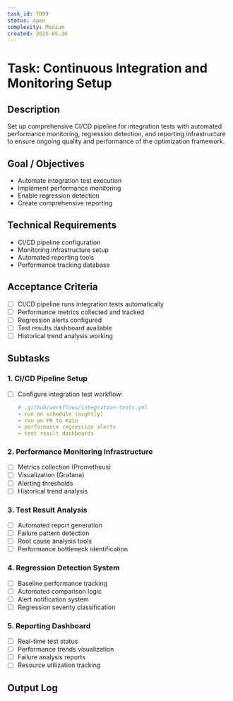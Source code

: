 ```yaml
---
task_id: T009
status: open
complexity: Medium
created: 2025-05-26
---
```


# Task: Continuous Integration and Monitoring Setup

## Description
Set up comprehensive CI/CD pipeline for integration tests with automated performance monitoring, regression detection, and reporting infrastructure to ensure ongoing quality and performance of the optimization framework.

## Goal / Objectives
- Automate integration test execution
- Implement performance monitoring
- Enable regression detection
- Create comprehensive reporting

## Technical Requirements
- CI/CD pipeline configuration
- Monitoring infrastructure setup
- Automated reporting tools
- Performance tracking database

## Acceptance Criteria
- [ ] CI/CD pipeline runs integration tests automatically
- [ ] Performance metrics collected and tracked
- [ ] Regression alerts configured
- [ ] Test results dashboard available
- [ ] Historical trend analysis working

## Subtasks

### 1. CI/CD Pipeline Setup
- [ ] Configure integration test workflow:
  ```yaml
  # .github/workflows/integration-tests.yml
  - run on schedule (nightly)
  - run on PR to main
  - performance regression alerts
  - test result dashboards
  ```

### 2. Performance Monitoring Infrastructure
- [ ] Metrics collection (Prometheus)
- [ ] Visualization (Grafana)
- [ ] Alerting thresholds
- [ ] Historical trend analysis

### 3. Test Result Analysis
- [ ] Automated report generation
- [ ] Failure pattern detection
- [ ] Root cause analysis tools
- [ ] Performance bottleneck identification

### 4. Regression Detection System
- [ ] Baseline performance tracking
- [ ] Automated comparison logic
- [ ] Alert notification system
- [ ] Regression severity classification

### 5. Reporting Dashboard
- [ ] Real-time test status
- [ ] Performance trends visualization
- [ ] Failure analysis reports
- [ ] Resource utilization tracking

## Output Log